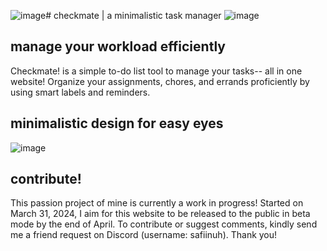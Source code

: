 ![image](https://github.com/saemirii/checkmate/assets/88029789/97aac4a4-4f17-401f-a425-f81692273b98)# checkmate | a minimalistic task manager
![image](https://media.discordapp.net/attachments/1000742759864479875/1223893391822159936/checkmate.png?ex=661b828b&is=66090d8b&hm=01ba5fd158c69f03816ce7147881d858edb94f3d74083ba8733de92dd0d31f04&=&format=webp&quality=lossless&width=804&height=452)

## manage your workload efficiently
Checkmate! is a simple to-do list tool to manage your tasks-- all in one website! Organize your assignments, chores, and errands proficiently by using smart labels and reminders. 

## minimalistic design for easy eyes
![image](![image](https://github.com/saemirii/checkmate/assets/88029789/9609754e-5029-44d4-af37-d580cd366d83))

## contribute!
This passion project of mine is currently a work in progress! Started on March 31, 2024, I aim for this website to be released to the public in beta mode by the end of April. To contribute or suggest comments, kindly send me a friend request on Discord (username: safiinuh). Thank you!
